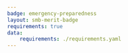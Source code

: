 ```yaml
---
badge: emergency-preparedness
layout: smb-merit-badge
requirements: true
data:
    requirements: ./requirements.yaml
---
```

